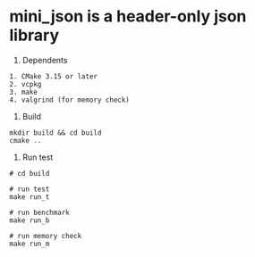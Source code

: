 # mini_json is a header-only json library
1. Dependents
```
1. CMake 3.15 or later
2. vcpkg
3. make
4. valgrind (for memory check)
```
1. Build
``` shell
mkdir build && cd build
cmake ..
```
1. Run test
``` shell
# cd build

# run test
make run_t

# run benchmark
make run_b

# run memory check
make run_m
```